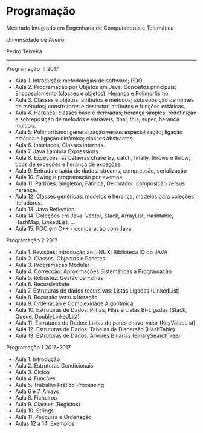 # Programação
Mestrado Integrado em Engenharia de Computadores e Telemática

Universidade de Aveiro

Pedro Teixeira

----------------
Programação III 2017 
  - Aula 1. Introdução: metodologias de software; POO.
  - Aula 2. Programação por Objetos em Java: Conceitos principais: Encapsulamento (classes e objetos), Herança e Polimorfismo.
  - Aula 3. Classes e objetos: atributos e métodos; sobreposição de nomes de métodos; construtores e destrutor; atributos e funções estáticas.
  - Aula 4. Herança: classes base e derivadas; herança simples; redefinição e sobreposição de métodos e variáveis; final, this, super; herança múltipla.
  - Aula 5. Polimorfismo: generalização versus especialização; ligação estática e ligação dinâmica; classes abstractas.
  - Aula 6. Interfaces, Classes internas.
  - Aula 7. Java Lambda Expressions.
  - Aula 8. Exceções: as palavras chave try, catch, finally, throws e throw; tipos de exceções e herança de exceções.
  - Aula 9. Entrada e saída de dados: streams, compressão, serialização
  - Aula 10. Swing e programação por eventos
  - Aula 11. Padrões: Singleton, Fábrica, Decorador; composição versus herança.
  - Aula 12. Classes genéricas: modelos e herança; modelos para coleções; iteradores.
  - Aula 13. Java Reflection.
  - Aula 14. Coleções em Java: Vector, Stack, ArrayList, Hashtable, HashMap, LinkedList, ...
  - Aula 15. POO em C++ - comparação com Java.

Programação 2 2017
  - Aula 1. Revisões: Introdução ao LINUX; Biblioteca IO do JAVA
  - Aula 2. Classes, Objectos e Pacotes
  - Aula 3. Programação Modular
  - Aula 4. Correcção: Aproximações Sistemáticas à Programação
  - Aula 5. Robustez: Gestão de Falhas
  - Aula 6. Recursividade
  - Aula 7. Estruturas de dados recursivas: Listas Ligadas (LinkedList)
  - Aula 8. Recursão versus Iteração
  - Aula 9. Ordenação e Complexidade Algorítmica
  - Aula 10. Estruturas de Dados: Pilhas, Filas e Listas Bi-Ligadas (Stack, Queue, DoublyLinkedList)
  - Aula 11. Estruturas de Dados: Listas de pares chave-valor (KeyValueList)
  - Aula 12. Estruturas de Dados: Tabelas de Dispersão (HashTable)
  - Aula 13. Estruturas de Dados: Árvores Binárias (BinarySearchTree)

Programação 1 2016-2017
  - Aula 1. Introdução
  - Aula 2. Estruturas Condicionais
  - Aula 3. Ciclos
  - Aula 4. Funções
  - Aula 5. Trabalho Prático Processing
  - Aula 6 e 7. Arrays
  - Aula 8. Ficheiros
  - Aula 9. Classes (Registos)
  - Aula 10. Strings
  - Aula 11. Pesquisa e Ordenação
  - Aulas 12 a 14. Exemplos